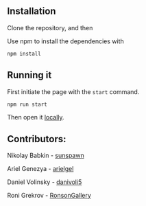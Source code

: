 ## Installation

Clone the repository, and then 

Use npm to install the dependencies with 

```bash
npm install
```

## Running it

First initiate the page with the `start` command.

```bash
npm run start
```

Then open it [locally](http://localhost:3000).

## Contributors:

Nikolay Babkin - [sunspawn](https://github.com/Sunspawn/)

Ariel Genezya - [arielgel](https://github.com/arielge1)

Daniel Volinsky - [danivoli5](https://github.com/danivoli5)

Roni Grekrov - [RonsonGallery](https://github.com/RonsonGallery)
